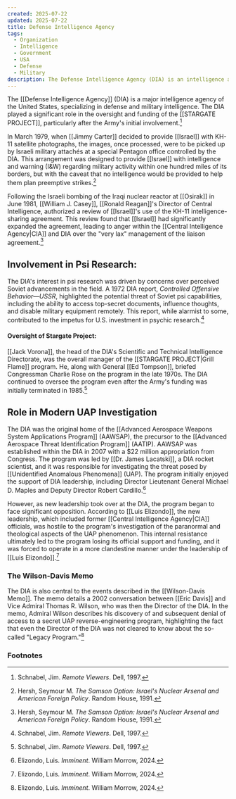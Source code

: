 ```yaml
---
created: 2025-07-22
updated: 2025-07-22
title: Defense Intelligence Agency
tags:
  - Organization
  - Intelligence
  - Government
  - USA
  - Defense
  - Military
description: The Defense Intelligence Agency (DIA) is an intelligence agency of the United States federal government, specializing in defense and military intelligence.
---
```

The [[Defense Intelligence Agency]] (DIA) is a major intelligence agency of the United States, specializing in defense and military intelligence. The DIA played a significant role in the oversight and funding of the [[STARGATE PROJECT]], particularly after the Army's initial involvement.[^1]

In March 1979, when [[Jimmy Carter]] decided to provide [[Israel]] with KH-11 satellite photographs, the images, once processed, were to be picked up by Israeli military attachés at a special Pentagon office controlled by the DIA. This arrangement was designed to provide [[Israel]] with intelligence and warning (I&W) regarding military activity within one hundred miles of its borders, but with the caveat that no intelligence would be provided to help them plan preemptive strikes.[^2]

Following the Israeli bombing of the Iraqi nuclear reactor at [[Osirak]] in June 1981, [[William J. Casey]], [[Ronald Reagan]]'s Director of Central Intelligence, authorized a review of [[Israel]]'s use of the KH-11 intelligence-sharing agreement. This review found that [[Israel]] had significantly expanded the agreement, leading to anger within the [[Central Intelligence Agency|CIA]] and DIA over the "very lax" management of the liaison agreement.[^2]

## Involvement in Psi Research:
The DIA's interest in psi research was driven by concerns over perceived Soviet advancements in the field. A 1972 DIA report, *Controlled Offensive Behavior—USSR*, highlighted the potential threat of Soviet psi capabilities, including the ability to access top-secret documents, influence thoughts, and disable military equipment remotely. This report, while alarmist to some, contributed to the impetus for U.S. investment in psychic research.[^1]

#### Oversight of Stargate Project:
[[Jack Vorona]], the head of the DIA's Scientific and Technical Intelligence Directorate, was the overall manager of the [[STARGATE PROJECT|Grill Flame]] program. He, along with General [[Ed Tompson]], briefed Congressman Charlie Rose on the program in the late 1970s. The DIA continued to oversee the program even after the Army's funding was initially terminated in 1985.[^1]

## Role in Modern UAP Investigation

The DIA was the original home of the [[Advanced Aerospace Weapons System Applications Program]] (AAWSAP), the precursor to the [[Advanced Aerospace Threat Identification Program]] (AATIP). AAWSAP was established within the DIA in 2007 with a $22 million appropriation from Congress. The program was led by [[Dr. James Lacatski]], a DIA rocket scientist, and it was responsible for investigating the threat posed by [[Unidentified Anomalous Phenomena]] (UAP). The program initially enjoyed the support of DIA leadership, including Director Lieutenant General Michael D. Maples and Deputy Director Robert Cardillo.[^3]

However, as new leadership took over at the DIA, the program began to face significant opposition. According to [[Luis Elizondo]], the new leadership, which included former [[Central Intelligence Agency|CIA]] officials, was hostile to the program's investigation of the paranormal and theological aspects of the UAP phenomenon. This internal resistance ultimately led to the program losing its official support and funding, and it was forced to operate in a more clandestine manner under the leadership of [[Luis Elizondo]].[^3]

### The Wilson-Davis Memo

The DIA is also central to the events described in the [[Wilson-Davis Memo]]. The memo details a 2002 conversation between [[Eric Davis]] and Vice Admiral Thomas R. Wilson, who was then the Director of the DIA. In the memo, Admiral Wilson describes his discovery of and subsequent denial of access to a secret UAP reverse-engineering program, highlighting the fact that even the Director of the DIA was not cleared to know about the so-called "Legacy Program."[^3]

### Footnotes
[^1]: Schnabel, Jim. *Remote Viewers*. Dell, 1997.
[^2]: Hersh, Seymour M. *The Samson Option: Israel's Nuclear Arsenal and American Foreign Policy*. Random House, 1991.
[^3]: Elizondo, Luis. *Imminent*. William Morrow, 2024.